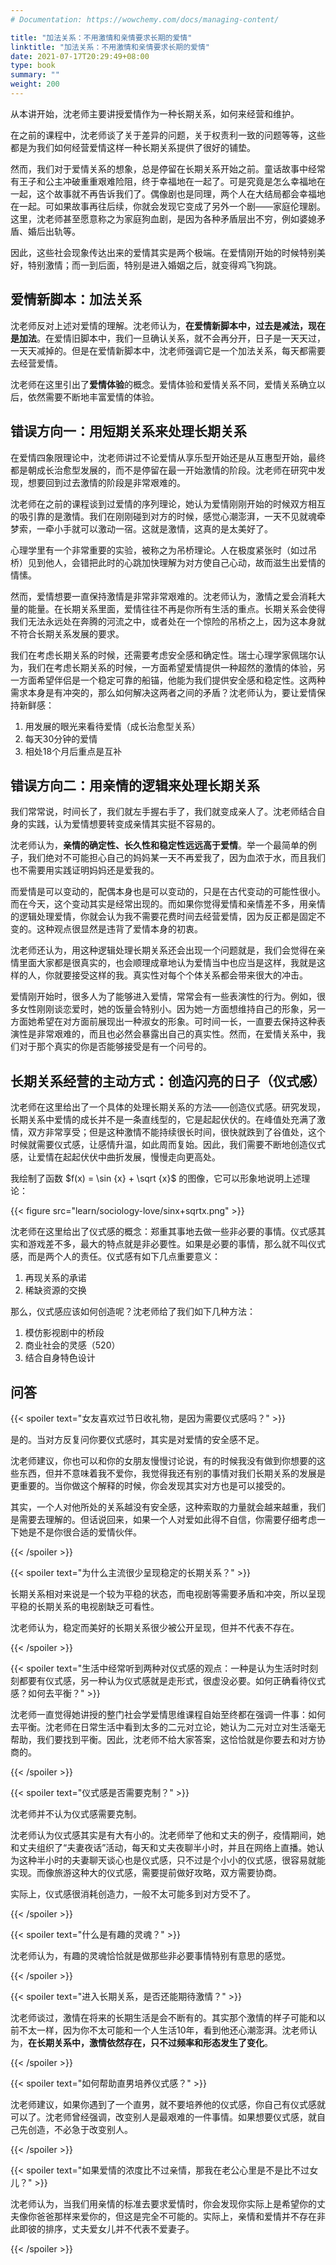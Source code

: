 ```yaml
---
# Documentation: https://wowchemy.com/docs/managing-content/

title: "加法关系：不用激情和亲情要求长期的爱情"
linktitle: "加法关系：不用激情和亲情要求长期的爱情"
date: 2021-07-17T20:29:49+08:00
type: book
summary: ""
weight: 200
---
```


<!--more-->

从本讲开始，沈老师主要讲授爱情作为一种长期关系，如何来经营和维护。

在之前的课程中，沈老师谈了关于差异的问题，关于权责利一致的问题等等，这些都是为我们如何经营爱情这样一种长期关系提供了很好的铺垫。

然而，我们对于爱情关系的想象，总是停留在长期关系开始之前。童话故事中经常有王子和公主冲破重重艰难险阻，终于幸福地在一起了。可是究竟是怎么幸福地在一起，这个故事就不再告诉我们了。偶像剧也是同理，两个人在大结局都会幸福地在一起。可如果故事再往后续，你就会发现它变成了另外一个剧——家庭伦理剧。这里，沈老师甚至愿意称之为家庭狗血剧，是因为各种矛盾层出不穷，例如婆媳矛盾、婚后出轨等。

因此，这些社会现象传达出来的爱情其实是两个极端。在爱情刚开始的时候特别美好，特别激情；而一到后面，特别是进入婚姻之后，就变得鸡飞狗跳。

## 爱情新脚本：加法关系

沈老师反对上述对爱情的理解。沈老师认为，**在爱情新脚本中，过去是减法，现在是加法**。在爱情旧脚本中，我们一旦确认关系，就不会再分开，日子是一天天过，一天天减掉的。但是在爱情新脚本中，沈老师强调它是一个加法关系，每天都需要去经营爱情。

沈老师在这里引出了**爱情体验**的概念。爱情体验和爱情关系不同，爱情关系确立以后，依然需要不断地丰富爱情的体验。

## 错误方向一：用短期关系来处理长期关系

在爱情四象限理论中，沈老师讲过不论爱情从享乐型开始还是从互惠型开始，最终都是朝成长治愈型发展的，而不是停留在最一开始激情的阶段。沈老师在研究中发现，想要回到过去激情的阶段是非常艰难的。

沈老师在之前的课程谈到过爱情的序列理论，她认为爱情刚刚开始的时候双方相互的吸引靠的是激情。我们在刚刚碰到对方的时候，感觉心潮澎湃，一天不见就魂牵梦索，一牵小手就可以激动一宿。这就是激情，这真的是太美好了。

心理学里有一个非常重要的实验，被称之为吊桥理论。人在极度紧张时（如过吊桥）见到他人，会错把此时的心跳加快理解为对方使自己心动，故而滋生出爱情的情愫。

然而，爱情想要一直保持激情是非常非常艰难的。沈老师认为，激情之爱会消耗大量的能量。在长期关系里面，爱情往往不再是你所有生活的重点。长期关系会使得我们无法永远处在奔腾的河流之中，或者处在一个惊险的吊桥之上，因为这本身就不符合长期关系发展的要求。

我们在考虑长期关系的时候，还需要考虑安全感和确定性。瑞士心理学家佩瑞尔认为，我们在考虑长期关系的时候，一方面希望爱情提供一种超然的激情的体验，另一方面希望伴侣是一个稳定可靠的船锚，他能为我们提供安全感和稳定性。这两种需求本身是有冲突的，那么如何解决这两者之间的矛盾？沈老师认为，要让爱情保持新鲜感：

1. 用发展的眼光来看待爱情（成长治愈型关系）
2. 每天30分钟的爱情
3. 相处18个月后重点是互补

## 错误方向二：用亲情的逻辑来处理长期关系

我们常常说，时间长了，我们就左手握右手了，我们就变成亲人了。沈老师结合自身的实践，认为爱情想要转变成亲情其实挺不容易的。

沈老师认为，**亲情的确定性、长久性和稳定性远远高于爱情**。举一个最简单的例子，我们绝对不可能担心自己的妈妈某一天不再爱我了，因为血浓于水，而且我们也不需要用实践证明妈妈还是爱我的。

而爱情是可以变动的，配偶本身也是可以变动的，只是在古代变动的可能性很小。而在今天，这个变动其实是经常出现的。而如果你觉得爱情和亲情差不多，用亲情的逻辑处理爱情，你就会认为我不需要花费时间去经营爱情，因为反正都是固定不变的。这种观点很显然是违背了爱情本身的初衷。

沈老师还认为，用这种逻辑处理长期关系还会出现一个问题就是，我们会觉得在亲情里面大家都是很真实的，也会顺理成章地认为爱情当中也应当是这样，我就是这样的人，你就要接受这样的我。真实性对每个个体关系都会带来很大的冲击。

爱情刚开始时，很多人为了能够进入爱情，常常会有一些表演性的行为。例如，很多女性刚刚谈恋爱时，她的饭量会特别小。因为她一方面想维持自己的形象，另一方面她希望在对方面前展现出一种淑女的形象。可时间一长，一直要去保持这种表演性是非常艰难的，而且也必然会暴露出自己的真实性。然而，在爱情关系中，我们对于那个真实的你是否能够接受是有一个问号的。

## 长期关系经营的主动方式：创造闪亮的日子（仪式感）

沈老师在这里给出了一个具体的处理长期关系的方法——创造仪式感。研究发现，长期关系中爱情的成长并不是一条直线型的，它是起起伏伏的。在峰值处充满了激情，双方非常享受；但是这种激情不能持续很长时间，很快就跌到了谷值处，这个时候就需要仪式感，让感情升温，如此周而复始。因此，我们需要不断地创造仪式感，让爱情在起起伏伏中曲折发展，慢慢走向更高处。

我绘制了函数 $f(x) = \sin {x} + \sqrt {x}$ 的图像，它可以形象地说明上述理论：

{{< figure src="learn/sociology-love/sinx+sqrtx.png" >}}

沈老师在这里给出了仪式感的概念：郑重其事地去做一些非必要的事情。仪式感其实和游戏差不多，最大的特点就是非必要性。如果是必要的事情，那么就不叫仪式感，而是两个人的责任。仪式感有如下几点重要意义：

1. 再现关系的承诺
2. 稀缺资源的交换

那么，仪式感应该如何创造呢？沈老师给了我们如下几种方法：

1. 模仿影视剧中的桥段
2. 商业社会的灵感（520）
3. 结合自身特色设计

## 问答

{{< spoiler text="女友喜欢过节日收礼物，是因为需要仪式感吗？" >}}

是的。当对方反复问你要仪式感时，其实是对爱情的安全感不足。

沈老师建议，你也可以和你的女朋友慢慢讨论说，有的时候我没有做到你想要的这些东西，但并不意味着我不爱你，我觉得我还有别的事情对我们长期关系的发展是更重要的。当你做这个解释的时候，你会发现其实对方也是可以接受的。

其实，一个人对他所处的关系越没有安全感，这种索取的力量就会越来越重，我们是需要去理解的。但话说回来，如果一个人对爱如此得不自信，你需要仔细考虑一下她是不是你很合适的爱情伙伴。

{{< /spoiler >}}

{{< spoiler text="为什么主流很少呈现稳定的长期关系？" >}}

长期关系相对来说是一个较为平稳的状态，而电视剧等需要矛盾和冲突，所以呈现平稳的长期关系的电视剧缺乏可看性。

沈老师认为，稳定而美好的长期关系很少被公开呈现，但并不代表不存在。

{{< /spoiler >}}

{{< spoiler text="生活中经常听到两种对仪式感的观点：一种是认为生活时时刻刻都要有仪式感，另一种认为仪式感就是走形式，很虚没必要。如何正确看待仪式感？如何去平衡？" >}}

沈老师一直觉得她讲授的整门社会学爱情思维课程自始至终都在强调一件事：如何去平衡。沈老师在日常生活中看到太多的二元对立论，她认为二元对立对生活毫无帮助，我们要找到平衡。因此，沈老师不给大家答案，这恰恰就是你要去和对方协商的。

{{< /spoiler >}}

{{< spoiler text="仪式感是否需要克制？" >}}

沈老师并不认为仪式感需要克制。

沈老师认为仪式感其实是有大有小的。沈老师举了他和丈夫的例子，疫情期间，她和丈夫组织了“夫妻夜话”活动，每天和丈夫夜聊半小时，并且在网络上直播。她认为这种半小时的夫妻聊天谈心也是仪式感，只不过是个小小的仪式感，很容易就能实现。而像旅游这种大的仪式感，需要提前做好攻略，双方需要协商。

实际上，仪式感很消耗创造力，一般不太可能多到对方受不了。

{{< /spoiler >}}

{{< spoiler text="什么是有趣的灵魂？" >}}

沈老师认为，有趣的灵魂恰恰就是做那些非必要事情特别有意思的感觉。

{{< /spoiler >}}

{{< spoiler text="进入长期关系，是否还能期待激情？" >}}

沈老师谈过，激情在将来的长期生活是会不断有的。其实那个激情的样子可能和以前不太一样，因为你不太可能和一个人生活10年，看到他还心潮澎湃。沈老师认为，**在长期关系中，激情依然存在，只不过频率和形态发生了变化**。

{{< /spoiler >}}

{{< spoiler text="如何帮助直男培养仪式感？" >}}

沈老师建议，如果你遇到了一个直男，就不要培养他的仪式感，你自己有仪式感就可以了。沈老师曾经强调，改变别人是最艰难的一件事情。如果想要仪式感，就自己先创造，不必急于改变别人。

{{< /spoiler >}}

{{< spoiler text="如果爱情的浓度比不过亲情，那我在老公心里是不是比不过女儿？" >}}

沈老师认为，当我们用亲情的标准去要求爱情时，你会发现你实际上是希望你的丈夫像你爸爸那样来爱你的，但这是完全不可能的。实际上，亲情和爱情并不存在非此即彼的排序，丈夫爱女儿并不代表不爱妻子。

{{< /spoiler >}}